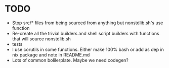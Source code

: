 # TODO
- Stop src/* files from being sourced from anything but nonstdlib.sh's use function
- Re-create all the trivial builders and shell script builders with functions that will source nonstdlib.sh
- tests
- I use corutils in some functions. Either make 100% bash or add as dep in nix package and note in README.md
- Lots of common bolilerplate. Maybe we need codegen?
